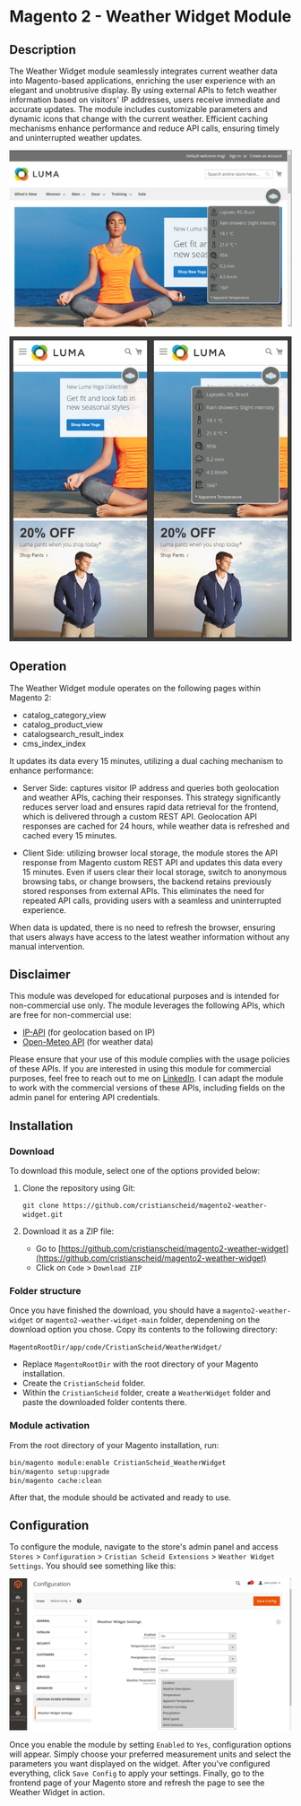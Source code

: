 # Magento 2 - Weather Widget Module

## Description

The Weather Widget module seamlessly integrates current weather data into Magento-based applications, enriching the user experience with an elegant and unobtrusive display. By using external APIs to fetch weather information based on visitors' IP addresses, users receive immediate and accurate updates. The module includes customizable parameters and dynamic icons that change with the current weather. Efficient caching mechanisms enhance performance and reduce API calls, ensuring timely and uninterrupted weather updates.

![desktop](.github/desktop.png)

![mobile](.github/mobile.png)

## Operation

The Weather Widget module operates on the following pages within Magento 2:

- catalog_category_view
- catalog_product_view
- catalogsearch_result_index
- cms_index_index

It updates its data every 15 minutes, utilizing a dual caching mechanism to enhance performance:

- Server Side: captures visitor IP address and queries both geolocation and weather APIs, caching their responses. This strategy significantly reduces server load and ensures rapid data retrieval for the frontend, which is delivered through a custom REST API. Geolocation API responses are cached for 24 hours, while weather data is refreshed and cached every 15 minutes.

- Client Side: utilizing browser local storage, the module stores the API response from Magento custom REST API and updates this data every 15 minutes. Even if users clear their local storage, switch to anonymous browsing tabs, or change browsers, the backend retains previously stored responses from external APIs. This eliminates the need for repeated API calls, providing users with a seamless and uninterrupted experience.

When data is updated, there is no need to refresh the browser, ensuring that users always have access to the latest weather information without any manual intervention.

## Disclaimer

This module was developed for educational purposes and is intended for non-commercial use only. The module leverages the following APIs, which are free for non-commercial use:

- [IP-API](https://ip-api.com/docs/) (for geolocation based on IP)
- [Open-Meteo API](https://open-meteo.com/en/docs) (for weather data)

Please ensure that your use of this module complies with the usage policies of these APIs. If you are interested in using this module for commercial purposes, feel free to reach out to me on [LinkedIn](https://www.linkedin.com/in/cristian-scheid/). I can adapt the module to work with the commercial versions of these APIs, including fields on the admin panel for entering API credentials.

## Installation

### Download

To download this module, select one of the options provided below:

1. Clone the repository using Git:
    ```
    git clone https://github.com/cristianscheid/magento2-weather-widget.git
    ```

2. Download it as a ZIP file:
    - Go to [https://github.com/cristianscheid/magento2-weather-widget](https://github.com/cristianscheid/magento2-weather-widget)
    - Click on `Code` > `Download ZIP`

### Folder structure

Once you have finished the download, you should have a `magento2-weather-widget` or `magento2-weather-widget-main` folder, dependening on the download option you chose. Copy its contents to the following directory:

`MagentoRootDir/app/code/CristianScheid/WeatherWidget/`

- Replace `MagentoRootDir` with the root directory of your Magento installation.
- Create the `CristianScheid` folder.
- Within the `CristianScheid` folder, create a `WeatherWidget` folder and paste the downloaded folder contents there.

### Module activation

From the root directory of your Magento installation, run:

    bin/magento module:enable CristianScheid_WeatherWidget
    bin/magento setup:upgrade
    bin/magento cache:clean

After that, the module should be activated and ready to use.

## Configuration

To configure the module, navigate to the store's admin panel and access `Stores` > `Configuration` > `Cristian Scheid Extensions` > `Weather Widget Settings`. You should see something like this:

![config](.github/config.png)

Once you enable the module by setting `Enabled` to `Yes`, configuration options will appear. Simply choose your preferred measurement units and select the parameters you want displayed on the widget. After you've configured everything, click `Save Config` to apply your settings. Finally, go to the frontend page of your Magento store and refresh the page to see the Weather Widget in action.